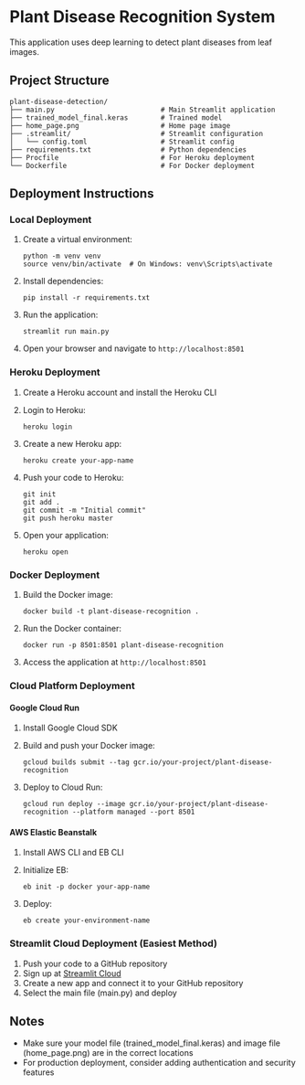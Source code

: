 # Plant Disease Recognition System

This application uses deep learning to detect plant diseases from leaf images.

## Project Structure
```
plant-disease-detection/
├── main.py                          # Main Streamlit application
├── trained_model_final.keras        # Trained model
├── home_page.png                    # Home page image
├── .streamlit/                      # Streamlit configuration
│   └── config.toml                  # Streamlit config
├── requirements.txt                 # Python dependencies
├── Procfile                         # For Heroku deployment
└── Dockerfile                       # For Docker deployment
```

## Deployment Instructions

### Local Deployment

1. Create a virtual environment:
   ```
   python -m venv venv
   source venv/bin/activate  # On Windows: venv\Scripts\activate
   ```

2. Install dependencies:
   ```
   pip install -r requirements.txt
   ```

3. Run the application:
   ```
   streamlit run main.py
   ```

4. Open your browser and navigate to `http://localhost:8501`

### Heroku Deployment

1. Create a Heroku account and install the Heroku CLI
2. Login to Heroku:
   ```
   heroku login
   ```

3. Create a new Heroku app:
   ```
   heroku create your-app-name
   ```

4. Push your code to Heroku:
   ```
   git init
   git add .
   git commit -m "Initial commit"
   git push heroku master
   ```

5. Open your application:
   ```
   heroku open
   ```

### Docker Deployment

1. Build the Docker image:
   ```
   docker build -t plant-disease-recognition .
   ```

2. Run the Docker container:
   ```
   docker run -p 8501:8501 plant-disease-recognition
   ```

3. Access the application at `http://localhost:8501`

### Cloud Platform Deployment

#### Google Cloud Run

1. Install Google Cloud SDK
2. Build and push your Docker image:
   ```
   gcloud builds submit --tag gcr.io/your-project/plant-disease-recognition
   ```

3. Deploy to Cloud Run:
   ```
   gcloud run deploy --image gcr.io/your-project/plant-disease-recognition --platform managed --port 8501
   ```

#### AWS Elastic Beanstalk

1. Install AWS CLI and EB CLI
2. Initialize EB:
   ```
   eb init -p docker your-app-name
   ```

3. Deploy:
   ```
   eb create your-environment-name
   ```

### Streamlit Cloud Deployment (Easiest Method)

1. Push your code to a GitHub repository
2. Sign up at [Streamlit Cloud](https://streamlit.io/cloud)
3. Create a new app and connect it to your GitHub repository
4. Select the main file (main.py) and deploy

## Notes
- Make sure your model file (trained_model_final.keras) and image file (home_page.png) are in the correct locations
- For production deployment, consider adding authentication and security features
